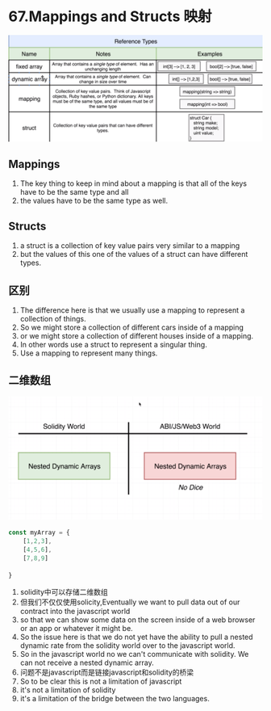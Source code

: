 # 67.Mappings and Structs 映射

![img](../image/section3/12.png ':size=800')
## Mappings
1. The key thing to keep in mind about a mapping is that all of the keys have to be the same type and all
2. the values have to be the same type as well.


## Structs

1. a struct is a collection of key value pairs very similar to a mapping
2.  but the values of this one of the values of a struct can have different types.



## 区别
1. The difference here is that we usually use a mapping to represent a collection of things.
2. So we might store a collection of different cars inside of a mapping 
3. or we might store a collection of different houses inside of a mapping.
4. In other words use a struct to represent a singular thing.
5. Use a mapping to represent many things.



## 二维数组
![img](../image/section3/14.png ':size=800')

```javascript
const myArray = {
	[1,2,3],
	[4,5,6],
	[7,8,9]

}
```

1. solidity中可以存储二维数组
2. 但我们不仅仅使用solicity,Eventually we want to pull data out of our contract into the javascript world 
3. so that we can show some data on the screen inside of a web browser or an app or whatever it might be.
4. So the issue here is that we do not yet have the ability to pull a nested dynamic rate from the solidity  world over to the javascript world.
5. So in the javascript world no we can't communicate with solidity. We can not receive a nested dynamic array.
6. 问题不是javascript而是链接javascript和solidity的桥梁
7. So to be clear this is not a limitation of javascript 
8. it's not a limitation of solidity
9. it's a limitation of the bridge between the two languages.



